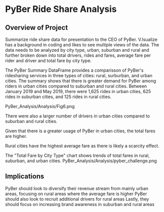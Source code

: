 # PyBer Ride Share Analysis  

## Overview of Project
Summarize ride share data for presentation to the CEO of PyBer. V.Isualize has a background in coding and likes to see multiple views of the data. The data needs to be analyzed by city type, urban, suburban and rural and further broken down into total drivers, rides and fares, average fare per rider and driver and total fare by city type. 

The PyBer Summary DataFrame provides a comparisson of PyBer's ridesharing services in three types of cities: rural, surburban, and urban cities. The summary shows that there is greater demand for PyBer among riders in urban cities compared to suburban and rural cities. Between January 2019 and May 2019, there were 1,625 rides in urban cities, 625 rides in suburban cities, and 125 rides in rural cities. 

PyBer_Analysis/Analysis/Fig6.png


There were also a larger number of drivers in urban cities compared to suburban and rural cities. 

Given that there is a greater usage of PyBer in urban cities, the total fares are higher. 

Rural cities have the highest average fare as there is likely a scarcity effect. 

The "Total Fare by City Type" chart shows trends of total fares in rural, suburban, and urban cities.
PyBer_Analysis/Analysis/pyber_challenge.png

## Implications
PyBer should look to diversify their revenue stream from mainly urban areas, focusing on rural areas where the average fare is higher
PyBer should also look to recruit additional drivers for rural areas
Lastly, they should focus on increasing brand awareness in suburban and rural areas 

